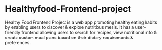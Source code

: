 # Healthyfood-Frontend-project
Healthy Food Frontend Project is a web app promoting healthy eating habits by enabling users to discover &amp; explore nutritious meals. It has a user-friendly frontend allowing users to search for recipes, view nutritional info &amp; create custom meal plans based on their dietary requirements &amp; preferences.
